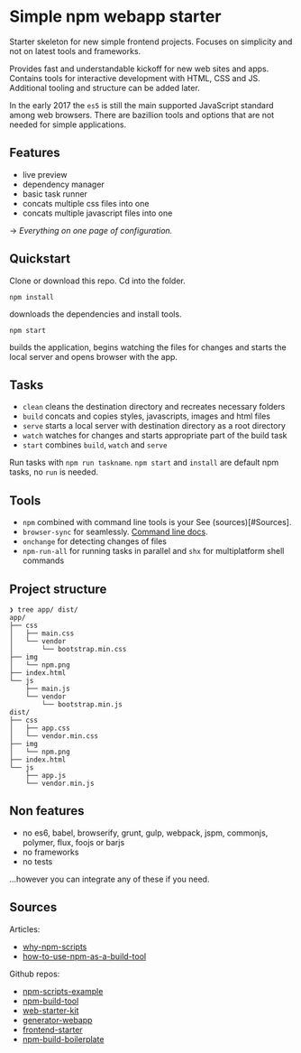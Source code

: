 Simple npm webapp starter
=========================

Starter skeleton for new simple frontend projects. Focuses on simplicity and not 
on latest tools and frameworks.

Provides fast and understandable kickoff for new web sites and apps. Contains 
tools for interactive development with HTML, CSS and JS. Additional tooling and 
structure can be added later.

In the early 2017 the `es5` is still the main supported JavaScript standard 
among web browsers. There are bazillion tools and options that are not needed for 
simple applications.


## Features

- live preview
- dependency manager
- basic task runner
- concats multiple css files into one
- concats multiple javascript files into one

-> _Everything on one page of configuration._


## Quickstart

Clone or download this repo. Cd into the folder.

```
npm install
```
downloads the dependencies and install tools.

```
npm start
```
builds the application, begins watching the files for changes and starts the 
local server and opens browser with the app.

## Tasks

- `clean` cleans the destination directory and recreates necessary folders
- `build` concats and copies styles, javascripts, images and html files
- `serve` starts a local server with destination directory as a root directory
- `watch` watches for changes and starts appropriate part of the build task
- `start` combines `build`, `watch` and `serve`

Run tasks with `npm run taskname`. `npm start` and `install` are default npm 
tasks, no `run` is needed.

## Tools

- `npm` combined with command line tools is your  See (sources)[#Sources].
- `browser-sync` for seamlessly. [Command line docs](https://www.browsersync.io/docs/command-line).
- `onchange` for detecting changes of files
- `npm-run-all` for running tasks in parallel and `shx` for multiplatform shell commands

## Project structure

```
❯ tree app/ dist/
app/
├── css
│   ├── main.css
│   └── vendor
│       └── bootstrap.min.css
├── img
│   └── npm.png
├── index.html
└── js
    ├── main.js
    └── vendor
        └── bootstrap.min.js
dist/
├── css
│   ├── app.css
│   └── vendor.min.css
├── img
│   └── npm.png
├── index.html
└── js
    ├── app.js
    └── vendor.min.js
```

## Non features

- no es6, babel, browserify, grunt, gulp, webpack, jspm, commonjs, polymer, flux, foojs or barjs
- no frameworks
- no tests

...however you can integrate any of these if you need.

## Sources

Articles:
- [why-npm-scripts](https://css-tricks.com/why-npm-scripts/)
- [how-to-use-npm-as-a-build-tool](http://blog.keithcirkel.co.uk/how-to-use-npm-as-a-build-tool)

Github repos:
- [npm-scripts-example](https://github.com/keithamus/npm-scripts-example)
- [npm-build-tool](https://github.com/Caballerog/npm-build-tool)
- [web-starter-kit](https://github.com/google/web-starter-kit)
- [generator-webapp](https://github.com/yeoman/generator-webapp)
- [frontend-starter](https://github.com/kimmobrunfeldt/frontend-starter)
- [npm-build-boilerplate](https://github.com/damonbauer/npm-build-boilerplate)
